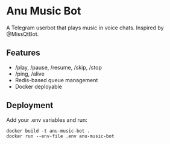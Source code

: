 # Anu Music Bot

A Telegram userbot that plays music in voice chats. Inspired by @MissQtBot.

## Features
- /play, /pause, /resume, /skip, /stop
- /ping, /alive
- Redis-based queue management
- Docker deployable

## Deployment
Add your .env variables and run:
```
docker build -t anu-music-bot .
docker run --env-file .env anu-music-bot
```
